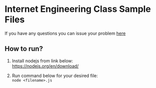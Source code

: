 # Internet Engineering Class Sample Files

If you have any questions you can issue your problem [here](https://github.com/matinzd/Internet-Engineering-Samples/issues) 

## How to run?

1. Install nodejs from link below:   
    https://nodejs.org/en/download/

2. Run command below for your desired file:   
    ```node <filename>.js```